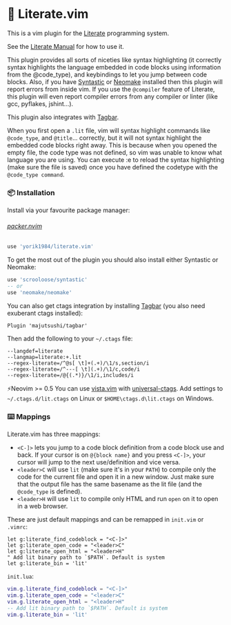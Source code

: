 # 🎉 Literate.vim

This is a vim plugin for the [Literate](https://github.com/zyedidia/Literate) programming system.

See the [Literate Manual](http://literate.zbyedidia.webfactional.com/manual.php#vim-plugin) for how to use it.

This plugin provides all sorts of niceties like syntax highlighting (it correctly syntax highlights the language embedded in code blocks using information from the @code_type), and keybindings to let you jump between code blocks. Also, if you have [Syntastic](https://github.com/scrooloose/syntastic) or [Neomake](https://github.com/neomake/neomake) installed then this plugin will report errors from inside vim. If you use the `@compiler` feature of Literate, this plugin will even report compiler errors from any compiler or linter (like gcc, pyflakes, jshint...).

This plugin also integrates with [Tagbar](https://github.com/majutsushi/tagbar).

When you first open a `.lit` file, vim will syntax highlight commands like `@code_type`, and `@title`... correctly, but it will not syntax highlight the embedded code blocks right away. This is because when you opened the empty file, the code type was not defined, so vim was unable to know what language you are using. You can execute :e to reload the syntax highlighting (make sure the file is saved) once you have defined the codetype with the `@code_type command`.

### 📦 Installation

Install via your favourite package manager:
###### [packer.nvim](https://github.com/wbthomason/packer.nvim)
```lua
use 'yorik1984/literate.vim'
```
To get the most out of the plugin you should also install either Syntastic or Neomake: 

```lua
use 'scrooloose/syntastic'
-- or
use 'neomake/neomake'
```

You can also get ctags integration by installing [Tagbar](https://github.com/majutsushi/tagbar) (you also need exuberant ctags installed):
```vimL
Plugin 'majutsushi/tagbar'
```

Then add the following to your `~/.ctags` file:
```
--langdef=literate
--langmap=literate:+.lit
--regex-literate=/^@s[ \t]+(.+)/\1/s,section/i
--regex-literate=/^---[ \t](.+)/\1/c,code/i
--regex-literate=/@{(.*)}/\1/i,includes/i
```
⚡️Neovim >= 0.5
You can use [vista.vim](https://github.com/liuchengxu/vista.vim) with [universal-ctags](https://github.com/universal-ctags/ctags).
Add settings to `~/.ctags.d/lit.ctags` on Linux or `$HOME\ctags.d\lit.ctags` on Windows.


### ⌨️ Mappings

Literate.vim has three mappings:

* `<C-]>` lets you jump to a code block definition from a code block use and back. If your cursor is on `@{block name}` and you press `<C-]>`, your cursor will jump to the next use/definition and vice versa.
* `<leader>C` will use `lit` (make sure it's in your `PATH`) to compile only the code for the current file and open it in a new window. Just make sure that the output file has the same basename as the lit file (and the `@code_type` is defined).
* `<leader>H` will use `lit` to compile only HTML and run `open` on it to open in a web browser.

These are just default mappings and can be remapped in
`init.vim` or `.vimrc`:
```vimL
let g:literate_find_codeblock = "<C-]>"
let g:literate_open_code = "<leader>C"
let g:literate_open_html = "<leader>H"
" Add lit binary path to `$PATH`. Default is system
let g:literate_bin = 'lit'
```
`init.lua`:
```lua
vim.g.literate_find_codeblock = "<C-]>"
vim.g.literate_open_code = "<leader>C"
vim.g.literate_open_html = "<leader>H"
-- Add lit binary path to `$PATH`. Default is system
vim.g.literate_bin = 'lit'
```
